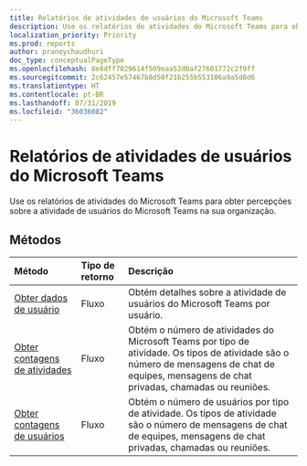```yaml
---
title: Relatórios de atividades de usuários do Microsoft Teams
description: Use os relatórios de atividades do Microsoft Teams para obter percepções sobre a atividade de usuários do Microsoft Teams na sua organização.
localization_priority: Priority
ms.prod: reports
author: pranoychaudhuri
doc_type: conceptualPageType
ms.openlocfilehash: 8e8dff7029614f509eaa52d0af27601772c2f9ff
ms.sourcegitcommit: 2c62457e57467b8d50f21b255b553106a9a5d8d6
ms.translationtype: HT
ms.contentlocale: pt-BR
ms.lasthandoff: 07/31/2019
ms.locfileid: "36036082"
---
```

# <a name="microsoft-teams-user-activity-reports"></a>Relatórios de atividades de usuários do Microsoft Teams

Use os relatórios de atividades do Microsoft Teams para obter percepções sobre a atividade de usuários do Microsoft Teams na sua organização.

## <a name="methods"></a>Métodos

| Método                                   | Tipo de retorno | Descrição                              |
| :--------------------------------------- | :---------- | :--------------------------------------- |
| [Obter dados de usuário](../api/reportroot-getteamsuseractivityuserdetail.md) | Fluxo      | Obtém detalhes sobre a atividade de usuários do Microsoft Teams por usuário. |
| [Obter contagens de atividades](../api/reportroot-getteamsuseractivitycounts.md) | Fluxo      | Obtém o número de atividades do Microsoft Teams por tipo de atividade. Os tipos de atividade são o número de mensagens de chat de equipes, mensagens de chat privadas, chamadas ou reuniões. |
| [Obter contagens de usuários](../api/reportroot-getteamsuseractivityusercounts.md) | Fluxo      | Obtém o número de usuários por tipo de atividade. Os tipos de atividade são o número de mensagens de chat de equipes, mensagens de chat privadas, chamadas ou reuniões. |
